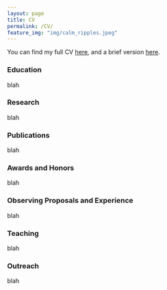 ```yaml
---
layout: page
title: CV
permalink: /CV/
feature_img: "img/calm_ripples.jpeg"
---
```


You can find my full CV <a
href="https://drive.google.com/file/d/0B_dvQtq8UPvuUU1mTXhIdmNjbDA/view"
target="_blank">here</a>, and a brief version <a
href="https://drive.google.com/file/d/0B_dvQtq8UPvudmNxWVlzeWltY00/view"
target="_blank">here</a>. 


### Education

blah 

### Research

blah 

### Publications

blah 

### Awards and Honors

blah 

### Observing Proposals and Experience

blah 

### Teaching

blah 

### Outreach

blah 


